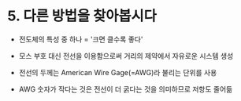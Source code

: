 # 5. 다른 방법을 찾아봅시다
- 전도체의 특성 중 하나 = '크면 클수록 좋다'

- 모스 부호 대신 전선을 이용함으로써 거리의 제약에서 자유로운 시스템 생성

- 전선의 두께는 American Wire Gage(=AWG)라 불리는 단위를 사용

- AWG 숫자가 작다는 것은 전선이 더 굵다는 것을 의미하므로 저항도 줄어듦
